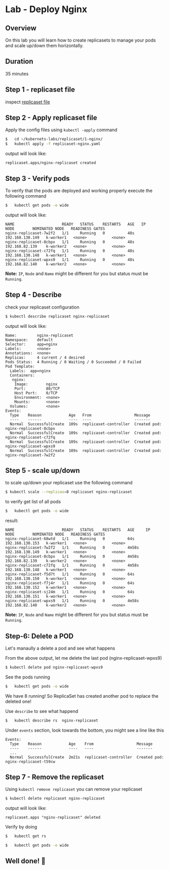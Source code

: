 <link rel='stylesheet' href='../../assets/css/main.css'/>

# Lab - Deploy Nginx


## Overview
On this lab you will learn how to create replicasets to manage your pods and scale up/down them horizontally.


## Duration
35 minutes


## Step 1 - replicaset file

inspect  [replicaset file](replicaset-nginx.yaml)

## Step 2 - Apply replicaset file

Apply the config files using `kubectl -apply` command

```bash
$   cd ~/kubernets-labs/replicaset/1-nginx/
$   kubectl apply -f replicaset-nginx.yaml
```

output will look like:
```console
replicaset.apps/nginx-replicaset created
```

## Step 3 - Verify pods
To verify that the pods are deployed and working properly execute the following command

```bash
$   kubectl get pods -o wide
```

output will look like:

```console
NAME                     READY   STATUS    RESTARTS   AGE   IP                NODE        NOMINATED NODE   READINESS GATES
nginx-replicaset-7w2f2   1/1     Running   0          48s   192.168.130.149   k-worker1   <none>           <none>
nginx-replicaset-8cbpx   1/1     Running   0          48s   192.168.82.139    k-worker2   <none>           <none>
nginx-replicaset-c72fq   1/1     Running   0          48s   192.168.130.148   k-worker1   <none>           <none>
nginx-replicaset-wpxs9   1/1     Running   0          48s   192.168.82.140    k-worker2   <none>           <none>
```

**Note:** `IP`, `Node` and `Name` might be different for you but status must be `Running`.

## Step 4 - Describe

check your replicaset configuration

```bash
$ kubectl describe replicaset nginx-replicaset
```

output will look like:

```console
Name:         nginx-replicaset
Namespace:    default
Selector:     app=nginx
Labels:       <none>
Annotations:  <none>
Replicas:     4 current / 4 desired
Pods Status:  4 Running / 0 Waiting / 0 Succeeded / 0 Failed
Pod Template:
  Labels:  app=nginx
  Containers:
   nginx:
    Image:        nginx
    Port:         80/TCP
    Host Port:    0/TCP
    Environment:  <none>
    Mounts:       <none>
  Volumes:        <none>
Events:
  Type    Reason            Age   From                   Message
  ----    ------            ----  ----                   -------
  Normal  SuccessfulCreate  109s  replicaset-controller  Created pod: nginx-replicaset-8cbpx
  Normal  SuccessfulCreate  109s  replicaset-controller  Created pod: nginx-replicaset-c72fq
  Normal  SuccessfulCreate  109s  replicaset-controller  Created pod: nginx-replicaset-wpxs9
  Normal  SuccessfulCreate  109s  replicaset-controller  Created pod: nginx-replicaset-7w2f2
```
## Step 5 - scale up/down

to scale up/down your replicaset use the following command

```bash
$ kubectl scale --replicas=8 replicaset nginx-replicaset
```

to verify get list of all pods

```bash
$   kubectl get pods -o wide
```

result:

```console
NAME                     READY   STATUS    RESTARTS   AGE     IP                NODE        NOMINATED NODE   READINESS GATES
nginx-replicaset-68wtd   1/1     Running   0          64s     192.168.130.153   k-worker1   <none>           <none>
nginx-replicaset-7w2f2   1/1     Running   0          4m58s   192.168.130.149   k-worker1   <none>           <none>
nginx-replicaset-8cbpx   1/1     Running   0          4m58s   192.168.82.139    k-worker2   <none>           <none>
nginx-replicaset-c72fq   1/1     Running   0          4m58s   192.168.130.148   k-worker1   <none>           <none>
nginx-replicaset-f5d7t   1/1     Running   0          64s     192.168.130.150   k-worker1   <none>           <none>
nginx-replicaset-f7j4r   1/1     Running   0          64s     192.168.130.152   k-worker1   <none>           <none>
nginx-replicaset-sj24m   1/1     Running   0          64s     192.168.130.151   k-worker1   <none>           <none>
nginx-replicaset-wpxs9   1/1     Running   0          4m58s   192.168.82.140    k-worker2   <none>           <none>
```

**Note:** `IP`, `Node` and `Name` might be different for you but status must be `Running`.

## Step-6: Delete a POD

Let's manaully a delete a pod and see what happens

From the above output, let me delete the last pod (nginx-replicaset-wpxs9)

```bash 
$ kubectl delete pod nginx-replicaset-wpxs9
```

See the pods running

```bash
$   kubectl get pods -o wide
```

We have 8 running!  So ReplicaSet has created another pod to replace the deleted one!

Use `describe` to see what happend

```bash
$   kubectl describe rs  nginx-replicaset
```

Under `events` section, look towards the bottom, you might see a line like this

```console
Events:
  Type    Reason            Age    From                   Message
  ----    ------            ----   ----                   -------
  ...
  Normal  SuccessfulCreate  2m21s  replicaset-controller  Created pod: nginx-replicaset-t59cw

```

## Step 7 - Remove the replicaset

Using `kubectl remove replicaset` you can remove your replicaset

```bash
$ kubectl delete replicaset nginx-replicaset
```

output will look like:

```console
replicaset.apps "nginx-replicaset" deleted
```

Verify by doing 

```bash
$   kubectl get rs

$   kubectl get pods -o wide
```

## Well done! 👏